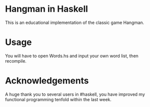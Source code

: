 # Hangman in Haskell
This is an educational implementation of the classic game Hangman.

# Usage
You will have to open Words.hs and input your own word list, then recompile.

# Acknowledgements
A huge thank you to several users in #haskell, you have improved my functional programming tenfold within the last week.
